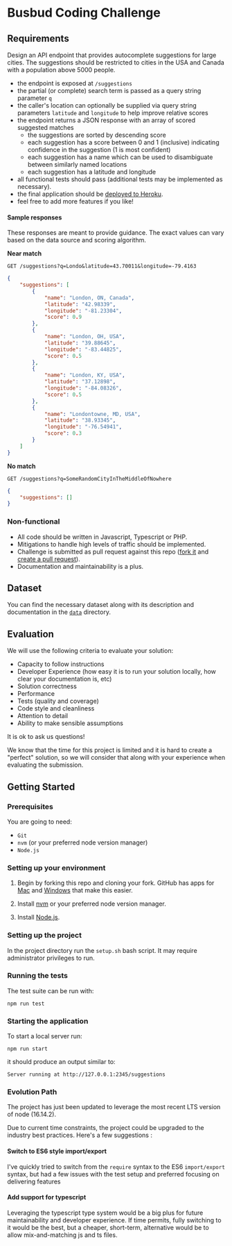 # Busbud Coding Challenge

## Requirements

Design an API endpoint that provides autocomplete suggestions for large cities.
The suggestions should be restricted to cities in the USA and Canada with a population above 5000 people.

-   the endpoint is exposed at `/suggestions`
-   the partial (or complete) search term is passed as a query string parameter `q`
-   the caller's location can optionally be supplied via query string parameters `latitude` and `longitude` to help improve relative scores
-   the endpoint returns a JSON response with an array of scored suggested matches
    -   the suggestions are sorted by descending score
    -   each suggestion has a score between 0 and 1 (inclusive) indicating confidence in the suggestion (1 is most confident)
    -   each suggestion has a name which can be used to disambiguate between similarly named locations
    -   each suggestion has a latitude and longitude
-   all functional tests should pass (additional tests may be implemented as necessary).
-   the final application should be [deployed to Heroku](https://devcenter.heroku.com/articles/getting-started-with-nodejs).
-   feel free to add more features if you like!

#### Sample responses

These responses are meant to provide guidance. The exact values can vary based on the data source and scoring algorithm.

**Near match**

    GET /suggestions?q=Londo&latitude=43.70011&longitude=-79.4163

```json
{
    "suggestions": [
        {
            "name": "London, ON, Canada",
            "latitude": "42.98339",
            "longitude": "-81.23304",
            "score": 0.9
        },
        {
            "name": "London, OH, USA",
            "latitude": "39.88645",
            "longitude": "-83.44825",
            "score": 0.5
        },
        {
            "name": "London, KY, USA",
            "latitude": "37.12898",
            "longitude": "-84.08326",
            "score": 0.5
        },
        {
            "name": "Londontowne, MD, USA",
            "latitude": "38.93345",
            "longitude": "-76.54941",
            "score": 0.3
        }
    ]
}
```

**No match**

    GET /suggestions?q=SomeRandomCityInTheMiddleOfNowhere

```json
{
    "suggestions": []
}
```

### Non-functional

-   All code should be written in Javascript, Typescript or PHP.
-   Mitigations to handle high levels of traffic should be implemented.
-   Challenge is submitted as pull request against this repo ([fork it](https://help.github.com/articles/fork-a-repo/) and [create a pull request](https://help.github.com/articles/creating-a-pull-request-from-a-fork/)).
-   Documentation and maintainability is a plus.

## Dataset

You can find the necessary dataset along with its description and documentation in the [`data`](data/) directory.

## Evaluation

We will use the following criteria to evaluate your solution:

-   Capacity to follow instructions
-   Developer Experience (how easy it is to run your solution locally, how clear your documentation is, etc)
-   Solution correctness
-   Performance
-   Tests (quality and coverage)
-   Code style and cleanliness
-   Attention to detail
-   Ability to make sensible assumptions

It is ok to ask us questions!

We know that the time for this project is limited and it is hard to create a "perfect" solution, so we will consider that along with your experience when evaluating the submission.

## Getting Started

### Prerequisites

You are going to need:

-   `Git`
-   `nvm` (or your preferred node version manager)
-   `Node.js`

### Setting up your environment

1. Begin by forking this repo and cloning your fork. GitHub has apps for [Mac](http://mac.github.com/) and
   [Windows](http://windows.github.com/) that make this easier.

2. Install [nvm](https://github.com/nvm-sh/nvm#install--update-script) or your preferred node version manager.

3. Install [Node.js](http://www.nodejs.org).

### Setting up the project

In the project directory run the `setup.sh` bash script. It may require administrator privileges to run.

### Running the tests

The test suite can be run with:

```
npm run test
```

### Starting the application

To start a local server run:

```
npm run start
```

it should produce an output similar to:

```
Server running at http://127.0.0.1:2345/suggestions
```

### Evolution Path

The project has just been updated to leverage the most recent LTS version of node (16.14.2).

Due to current time constraints, the project could be upgraded to the industry best practices. Here's a few suggestions :

#### Switch to ES6 style import/export

I've quickly tried to switch from the `require` syntax to the ES6 `import/export` syntax, but had a few issues with the test setup and preferred focusing on delivering features

#### Add support for typescript

Leveraging the typescript type system would be a big plus for future maintainability and developer experience. If time permits, fully switching to it would be the best, but a cheaper, short-term, alternative would be to allow mix-and-matching js and ts files.
